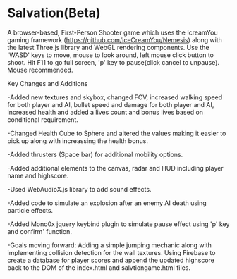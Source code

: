 # Salvation(Beta) 

A browser-based, First-Person Shooter game which uses the IcreamYou gaming framework (https://github.com/IceCreamYou/Nemesis) along with the latest Three.js library and WebGL rendering components. Use the 'WASD' keys to move, mouse to look around, left mouse click button to shoot. Hit F11 to go full screen, 'p' key to pause(click cancel to unpause). Mouse recommended.

Key Changes and Additions

 -Added new textures and skybox, changed FOV, increased walking speed for both player and AI, bullet speed and damage for both player and AI, increased health and added a lives count and bonus lives based on conditional requirement.
 
-Changed Health Cube to Sphere and altered the values making it easier to pick up along with increassing the health bonus.
 
-Added thrusters (Space bar) for additional mobility options.
 
-Added additional elements to the canvas, radar and HUD including player name and highscore.
 
-Used WebAudioX.js library to add sound effects.
 
-Added code to simulate an explosion after an enemy AI death using particle effects.
 
-Added Mono0x jquery keybind plugin to simulate pause effect using 'p' key and confirm' function.
 
-Goals moving forward: Adding a simple jumping mechanic along with implementing collision detection for the wall textures. Using Firebase to create a database for player scores and append the updated highscore back to the DOM of the index.html and salvtiongame.html files.
